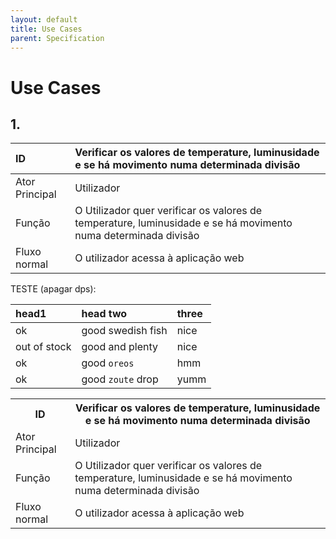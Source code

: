 ```yaml
---
layout: default
title: Use Cases
parent: Specification
---
```


# Use Cases

## 1.
| ID             | Verificar os valores de temperature, luminusidade e se há movimento numa determinada divisão                   |
|:---------------|:---------------------------------------------------------------------------------------------------------------|
| Ator Principal | Utilizador                                                                                                     |
| Função         | O Utilizador quer verificar os valores de temperature, luminusidade e se há movimento numa determinada divisão |
| Fluxo normal   | O utilizador acessa à aplicação web                                                                            |


TESTE (apagar dps):

<div class="code-example" markdown="1">

| head1        | head two          | three |
|:-------------|:------------------|:------|
| ok           | good swedish fish | nice  |
| out of stock | good and plenty   | nice  |
| ok           | good `oreos`      | hmm   |
| ok           | good `zoute` drop | yumm  |

 <table style="width:100%">
  <tr>
    <th>ID</th>
    <th>Verificar os valores de temperature, luminusidade e se há movimento numa determinada divisão</th>
  </tr>
  <tr>
    <td>Ator Principal</td>
    <td>Utilizador</td>
  </tr>
  <tr>
    <td>Função</td>
    <td>O Utilizador quer verificar os valores de temperature, luminusidade e se há movimento numa determinada divisão</td>
  </tr>
    <tr>
    <td>Fluxo normal</td>
    <td>O utilizador acessa à aplicação web </td>
  </tr>
</table> 
